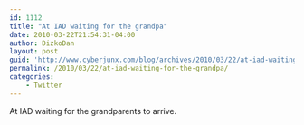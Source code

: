 ```yaml
---
id: 1112
title: "At IAD waiting for the grandpa"
date: 2010-03-22T21:54:31-04:00
author: DizkoDan
layout: post
guid: 'http://www.cyberjunx.com/blog/archives/2010/03/22/at-iad-waiting-for-the-grandpa/'
permalink: /2010/03/22/at-iad-waiting-for-the-grandpa/
categories:
    - Twitter
---
```


At IAD waiting for the grandparents to arrive.
